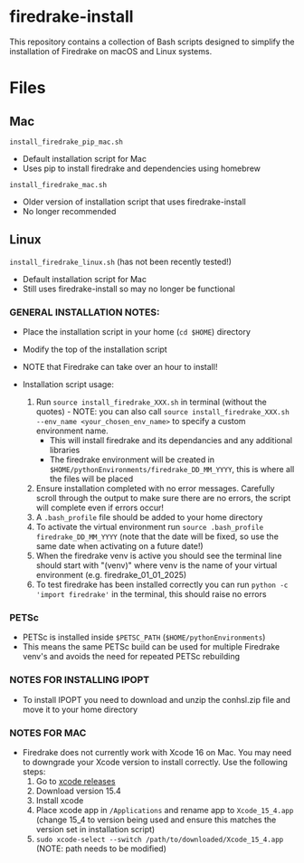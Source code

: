 # firedrake-install
This repository contains a collection of Bash scripts designed to simplify the installation of Firedrake on macOS and Linux systems.

# Files
## Mac
`install_firedrake_pip_mac.sh`
- Default installation script for Mac
- Uses pip to install firedrake and dependencies using homebrew

`install_firedrake_mac.sh`
- Older version of installation script that uses firedrake-install
- No longer recommended

## Linux
`install_firedrake_linux.sh` (has not been recently tested!)
- Default installation script for Mac
- Still uses firedrake-install so may no longer be functional

### GENERAL INSTALLATION NOTES:
- Place the installation script in your home (`cd $HOME`) directory
- Modify the top of the installation script
- NOTE that Firedrake can take over an hour to install!
  
- Installation script usage:
	1. Run `source install_firedrake_XXX.sh` in terminal (without the quotes) - NOTE: you can also call `source install_firedrake_XXX.sh --env_name <your_chosen_env_name>` to specify a custom environment name.
		- This will install firedrake and its dependancies and any additional libraries
		- The firedrake environment will be created in `$HOME/pythonEnvironments/firedrake_DD_MM_YYYY`, this is where all the files will be placed
	2. Ensure installation completed with no error messages. Carefully scroll through the output to make sure there are no errors, the script will complete even if errors occur!
	3. A `.bash_profile` file should be added to your home directory
	4. To activate the virtual environment run `source .bash_profile firedrake_DD_MM_YYYY` (note that the date will be fixed, so use the same date when activating on a future date!)
	5. When the firedrake venv is active you should see the terminal line should start with "(venv)" where venv is the name of your virtual environment (e.g. firedrake_01_01_2025)
	6. To test firedrake has been installed correctly you can run `python -c 'import firedrake'` in the terminal, this should raise no errors

 ### PETSc
  - PETSc is installed inside `$PETSC_PATH` (`$HOME/pythonEnvironments`)
  - This means the same PETSc build can be used for multiple Firedrake venv's and avoids the need for repeated PETSc rebuilding

### NOTES FOR INSTALLING IPOPT
- To install IPOPT you need to download and unzip the conhsl.zip file and move it to your home directory

### NOTES FOR MAC
- Firedrake does not currently work with Xcode 16 on Mac. You may need to downgrade your Xcode version to install correctly. Use the following steps:
	1. Go to [xcode releases](https://xcodereleases.com/)
    2. Download version 15.4
    3. Install xcode
    4. Place xcode app in `/Applications` and rename app to `Xcode_15_4.app` (change 15_4 to version being used and ensure this matches the version set in installation script)
    5. `sudo xcode-select --switch /path/to/downloaded/Xcode_15_4.app` (NOTE: path needs to be modified)
